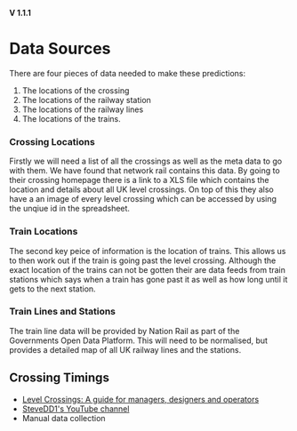 **V 1.1.1**
# Data Sources

There are four pieces of data needed to make these predictions:

1. The locations of the crossing
2. The locations of the railway station
3. The locations of the railway lines
4. The locations of the trains. 

### Crossing Locations
Firstly we will need a list of all the crossings as well as the meta data to go with them. We have found that network rail contains this data. By going to their crossing homepage there is a link to a XLS file which contains the location and details about all UK level crossings. On top of this they also have a an image of every level crossing which can be accessed by using the unqiue id in the spreadsheet.

### Train Locations
The second key peice of information is the location of trains. This allows us to then work out if the train is going past the level crossing. Although the exact location of the trains can not be gotten their are data feeds from train stations which says when a train has gone past it as well as how long until it gets to the next station.

### Train Lines and Stations
The train line data will be provided by Nation Rail as part of the Governments Open Data Platform. This will need to be normalised, but provides a detailed map of all UK railway lines and the stations.

## Crossing Timings
- [Level Crossings: A guide for managers, designers and operators](http://orr.gov.uk/__data/assets/pdf_file/0016/2158/level_crossings_guidance.pdf)
- [SteveDD1's YouTube channel](https://www.youtube.com/channel/UCdj_ttCg5UZZtz5vgMeAOKQ)
- Manual data collection
